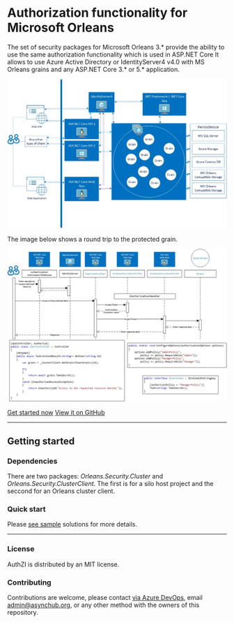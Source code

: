 # Authorization functionality for Microsoft Orleans

The set of security packages for Microsoft Orleans 3.* provide the ability to use the same authorization functionality which is used in ASP.NET Core 
It allows to use Azure Active Directory or IdentityServer4 v4.0 with MS Orleans grains and any ASP.NET Core 3.* or 5.* application.

![Image 1](index1.jpg)

The image below shows a round trip to the protected grain.

![Image 2](index2.jpg)

[Get started now](#getting-started) [View it on GitHub](https://github.com/Async-Hub/AuthZI)

---

## Getting started
### Dependencies
There are two packages: *Orleans.Security.Cluster* and *Orleans.Security.ClusterClient*. The first is for a silo host project and the seccond for an Orleans cluster client.

### Quick start

Please [see sample](https://github.com/Async-Hub/AuthZI-Samples) solutions for more details.

---

### License

AuthZI is distributed by an MIT license.

### Contributing

Contributions are welcome, please contact [via Azure DevOps](https://dev.azure.com/async-hub/AuthZI/_workitems/recentlyupdated/), email <admin@asynchub.org>, or any other method with the owners of this repository.
